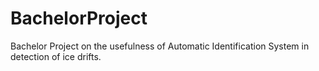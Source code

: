 # BachelorProject
Bachelor Project on the usefulness of  Automatic Identification System in detection of ice drifts.
